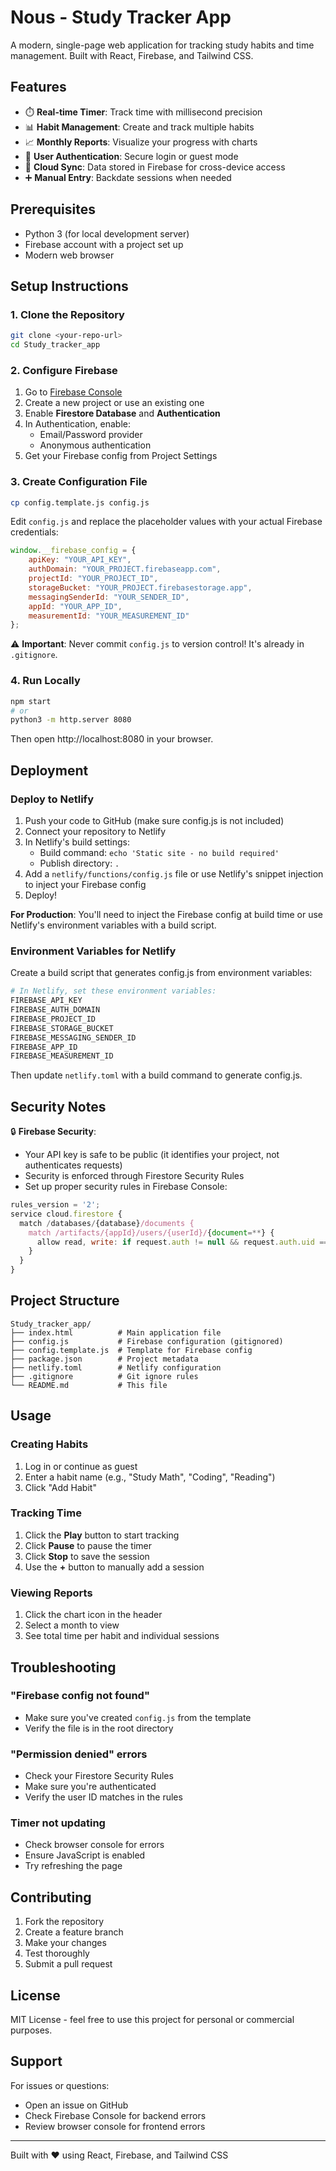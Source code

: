 # Nous - Study Tracker App

A modern, single-page web application for tracking study habits and time management. Built with React, Firebase, and Tailwind CSS.

## Features

- ⏱️ **Real-time Timer**: Track time with millisecond precision
- 📊 **Habit Management**: Create and track multiple habits
- 📈 **Monthly Reports**: Visualize your progress with charts
- 🔐 **User Authentication**: Secure login or guest mode
- 💾 **Cloud Sync**: Data stored in Firebase for cross-device access
- ➕ **Manual Entry**: Backdate sessions when needed

## Prerequisites

- Python 3 (for local development server)
- Firebase account with a project set up
- Modern web browser

## Setup Instructions

### 1. Clone the Repository

```bash
git clone <your-repo-url>
cd Study_tracker_app
```

### 2. Configure Firebase

1. Go to [Firebase Console](https://console.firebase.google.com/)
2. Create a new project or use an existing one
3. Enable **Firestore Database** and **Authentication**
4. In Authentication, enable:
   - Email/Password provider
   - Anonymous authentication
5. Get your Firebase config from Project Settings

### 3. Create Configuration File

```bash
cp config.template.js config.js
```

Edit `config.js` and replace the placeholder values with your actual Firebase credentials:

```javascript
window.__firebase_config = {
    apiKey: "YOUR_API_KEY",
    authDomain: "YOUR_PROJECT.firebaseapp.com",
    projectId: "YOUR_PROJECT_ID",
    storageBucket: "YOUR_PROJECT.firebasestorage.app",
    messagingSenderId: "YOUR_SENDER_ID",
    appId: "YOUR_APP_ID",
    measurementId: "YOUR_MEASUREMENT_ID"
};
```

⚠️ **Important**: Never commit `config.js` to version control! It's already in `.gitignore`.

### 4. Run Locally

```bash
npm start
# or
python3 -m http.server 8080
```

Then open http://localhost:8080 in your browser.

## Deployment

### Deploy to Netlify

1. Push your code to GitHub (make sure config.js is not included)
2. Connect your repository to Netlify
3. In Netlify's build settings:
   - Build command: `echo 'Static site - no build required'`
   - Publish directory: `.`
4. Add a `netlify/functions/config.js` file or use Netlify's snippet injection to inject your Firebase config
5. Deploy!

**For Production**: You'll need to inject the Firebase config at build time or use Netlify's environment variables with a build script.

### Environment Variables for Netlify

Create a build script that generates config.js from environment variables:

```bash
# In Netlify, set these environment variables:
FIREBASE_API_KEY
FIREBASE_AUTH_DOMAIN
FIREBASE_PROJECT_ID
FIREBASE_STORAGE_BUCKET
FIREBASE_MESSAGING_SENDER_ID
FIREBASE_APP_ID
FIREBASE_MEASUREMENT_ID
```

Then update `netlify.toml` with a build command to generate config.js.

## Security Notes

🔒 **Firebase Security**:
- Your API key is safe to be public (it identifies your project, not authenticates requests)
- Security is enforced through Firestore Security Rules
- Set up proper security rules in Firebase Console:

```javascript
rules_version = '2';
service cloud.firestore {
  match /databases/{database}/documents {
    match /artifacts/{appId}/users/{userId}/{document=**} {
      allow read, write: if request.auth != null && request.auth.uid == userId;
    }
  }
}
```

## Project Structure

```
Study_tracker_app/
├── index.html          # Main application file
├── config.js           # Firebase configuration (gitignored)
├── config.template.js  # Template for Firebase config
├── package.json        # Project metadata
├── netlify.toml        # Netlify configuration
├── .gitignore          # Git ignore rules
└── README.md           # This file
```

## Usage

### Creating Habits

1. Log in or continue as guest
2. Enter a habit name (e.g., "Study Math", "Coding", "Reading")
3. Click "Add Habit"

### Tracking Time

1. Click the **Play** button to start tracking
2. Click **Pause** to pause the timer
3. Click **Stop** to save the session
4. Use the **+** button to manually add a session

### Viewing Reports

1. Click the chart icon in the header
2. Select a month to view
3. See total time per habit and individual sessions

## Troubleshooting

### "Firebase config not found"
- Make sure you've created `config.js` from the template
- Verify the file is in the root directory

### "Permission denied" errors
- Check your Firestore Security Rules
- Make sure you're authenticated
- Verify the user ID matches in the rules

### Timer not updating
- Check browser console for errors
- Ensure JavaScript is enabled
- Try refreshing the page

## Contributing

1. Fork the repository
2. Create a feature branch
3. Make your changes
4. Test thoroughly
5. Submit a pull request

## License

MIT License - feel free to use this project for personal or commercial purposes.

## Support

For issues or questions:
- Open an issue on GitHub
- Check Firebase Console for backend errors
- Review browser console for frontend errors

---

Built with ❤️ using React, Firebase, and Tailwind CSS
